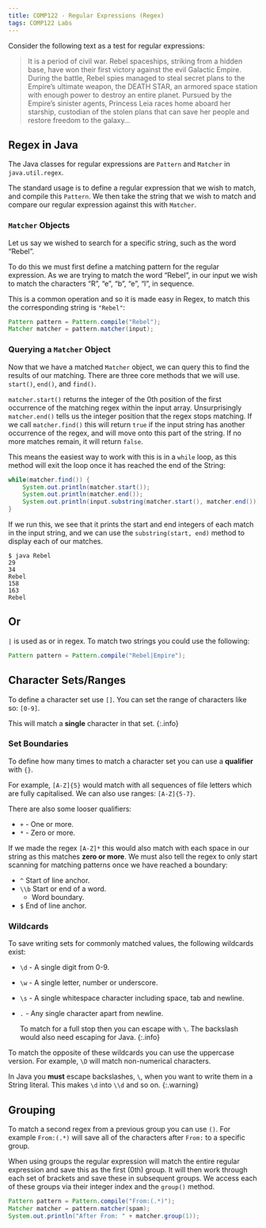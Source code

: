 ```yaml
---
title: COMP122 - Regular Expressions (Regex)
tags: COMP122 Labs
---
```

Consider the following text as a test for regular expressions:

> It is a period of civil war. Rebel spaceships, striking from a hidden base, have won their first victory against the evil Galactic Empire. During the battle, Rebel spies managed to steal secret plans to the Empire’s ultimate weapon, the DEATH STAR, an armored space station with enough power to destroy an entire planet. Pursued by the Empire’s sinister agents, Princess Leia races home aboard her starship, custodian of the stolen plans that can save her people and restore freedom to the galaxy…

## Regex in Java
The Java classes for regular expressions are `Pattern` and `Matcher` in `java.util.regex`.

The standard usage is to define a regular expression that we wish to match, and compile this ``Pattern``. We then take the string that we wish to match and compare our regular expression against this with ``Matcher``.

### `Matcher` Objects
Let us say we wished to search for a specific string, such as the word “Rebel”.

To do this we must first define a matching pattern for the regular expression. As we are trying to match the word “Rebel”, in our input we wish to match the characters “R”, “e”, “b”, “e”, “l”, in sequence.

This is a common operation and so it is made easy in Regex, to match this the corresponding string is ``"Rebel"``:

```java
Pattern pattern = Pattern.compile("Rebel");
Matcher matcher = pattern.matcher(input);
```

### Querying a `Matcher` Object
Now that we have a matched ``Matcher`` object, we can query this to find the results of our matching. There are three core methods that we will use. ``start()``, ``end()``, and ``find()``.

``matcher.start()`` returns the integer of the 0th position of the first occurrence of the matching regex within the input array. Unsurprisingly ``matcher.end()`` tells us the integer position that the regex stops matching. If we call ``matcher.find()`` this will return ``true`` if the input string has another occurrence of the regex, and will move onto this part of the string. If no more matches remain, it will return ``false``.

This means the easiest way to work with this is in a ``while`` loop, as this method will exit the loop once it has reached the end of the String:

```java
while(matcher.find()) {
    System.out.println(matcher.start());
    System.out.println(matcher.end());
    System.out.println(input.substring(matcher.start(), matcher.end()));
}
```

If we run this, we see that it prints the start and end integers of each match in the input string, and we can use the ``substring(start, end)`` method to display each of our matches.

```
$ java Rebel
29
34
Rebel
158
163
Rebel
```

## Or
`|` is used as or in regex. To match two strings you could use the following:

```java
Pattern pattern = Pattern.compile("Rebel|Empire");
```

## Character Sets/Ranges
To define a character set use `[]`. You can set the range of characters like so: `[0-9]`. 

This will match a **single** character in that set.
{:.info}

### Set Boundaries
To define how many times to match a character set you can use a **qualifier** with `{}`.

For example, `[A-Z]{5}` would match with all sequences of file letters which are fully capitalised. We can also use ranges: `[A-Z]{5-7}`.

There are also some looser qualifiers:

* `+` - One or more.
* `*` - Zero or more.

If we made the regex `[A-Z]*` this would also match with each space in our string as this matches **zero or more**. We must also tell the regex to only start scanning for matching patterns once we have reached a boundary:

* `^` Start of line anchor.
* `\\b` Start or end of a word.
	* Word boundary.
* `$` End of line anchor.

### Wildcards
To save writing sets for commonly matched values, the following wildcards exist:

* `\d` - A single digit from 0-9.
* `\w` - A single letter, number or underscore.
* `\s` - A single whitespace character including space, tab and newline.
* `.` - Any single character apart from newline.
	
	To match for a full stop then you can escape with `\`. The backslash would also need escaping for Java.
	{:.info}

To match the opposite of these wildcards you can use the uppercase version. For example, `\D` will match non-numerical characters.

In Java you **must** escape backslashes, `\`, when you want to write them in a String literal. This makes `\d` into `\\d` and so on.
{:.warning}

## Grouping
To match a second regex from a previous group you can use `()`. For example `From:(.*)` will save all of the characters after `From:` to a specific group.

When using groups the regular expression will match the entire regular expression and save this as the first (0th) group. It will then work through each set of brackets and save these in subsequent groups. We access each of these groups via their integer index and the ``group()`` method.

```java
Pattern pattern = Pattern.compile("From:(.*)");
Matcher matcher = pattern.matcher(spam);
System.out.println("After From: " + matcher.group(1));
```
